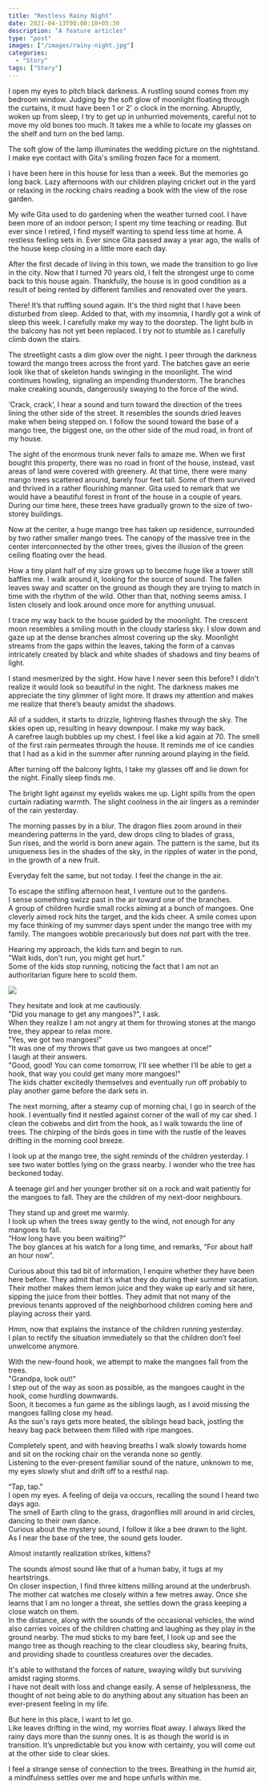 ```yaml
---
title: "Restless Rainy Night"
date: 2021-04-13T00:00:10+05:30
description: "A feature articles"
type: "post"
images: ["/images/rainy-night.jpg"]
categories: 
  - "Story"
tags: ["Story"]
---
```


I open my eyes to pitch black darkness. A rustling sound comes from my bedroom window. Judging by the soft glow of moonlight floating through the curtains, it must have been 1 or 2' o clock in the morning. Abruptly, woken up from sleep, I try to get up in unhurried movements, careful not to move my old bones too much. It takes me a while to locate my glasses on the shelf and turn on the bed lamp.  
 
The soft glow of the lamp illuminates the wedding picture on the nightstand. I make eye contact with Gita's smiling frozen face for a moment.  
 
I have been here in this house for less than a week. But the memories go long back. Lazy afternoons with our children playing cricket out in the yard or relaxing in the rocking chairs reading a book with the view of the rose garden.     
 
My wife Gita used to do gardening when the weather turned cool. I have been more of an indoor person; I spent my time teaching or reading. But ever since I retired, I find myself wanting to spend less time at home. A restless feeling sets in. Ever since Gita passed away a year ago, the walls of the house keep closing in a little more each day.  
 
After the first decade of living in this town, we made the transition to go live in the city. Now that I turned 70 years old, I felt the strongest urge to come back to this house again. Thankfully, the house is in good condition as a result of being rented by different families and renovated over the years.  
 
There! It’s that ruffling sound again. It's the third night that I have been disturbed from sleep. Added to that, with my insomnia, I hardly got a wink of sleep this week. I carefully make my way to the doorstep. The light bulb in the balcony has not yet been replaced. I try not to stumble as I carefully climb down the stairs.  
 
The streetlight casts a dim glow over the night. I peer through the darkness toward the mango trees across the front yard. The batches gave an eerie look like that of skeleton hands swinging in the moonlight. The wind continues howling, signaling an impending thunderstorm. The branches make creaking sounds, dangerously swaying to the force of the wind.  
 
‘Crack, crack’, I hear a sound and turn toward the direction of the trees lining the other side of the street. It resembles the sounds dried leaves make when being stepped on. I follow the sound toward the base of a mango tree, the biggest one, on the other side of the mud road, in front of my house.  

The sight of the enormous trunk never fails to amaze me. When we first bought this property, there was no road in front of the house, instead, vast areas of land were covered with greenery. At that time, there were many mango trees scattered around, barely four feet tall. Some of them survived and thrived in a rather flourishing manner. Gita used to remark that we would have a beautiful forest in front of the house in a couple of years. During our time here, these trees have gradually grown to the size of two-storey buildings.  
 
Now at the center, a huge mango tree has taken up residence, surrounded by two rather smaller mango trees. The canopy of the massive tree in the center interconnected by the other trees, gives the illusion of the green ceiling floating over the head.  

How a tiny plant half of my size grows up to become huge like a tower still baffles me. I walk around it, looking for the source of sound. The fallen leaves sway and scatter on the ground as though they are trying to match in time with the rhythm of the wild. Other than that, nothing seems amiss. I listen closely and look around once more for anything unusual.  
 
I trace my way back to the house guided by the moonlight. The crescent moon resembles a smiling mouth in the cloudy starless sky. I slow down and gaze up at the dense branches almost covering up the sky. Moonlight streams from the gaps within the leaves, taking the form of a canvas intricately created by black and white shades of shadows and tiny beams of light.  

I stand mesmerized by the sight. How have I never seen this before? I didn't realize it would look so beautiful in the night. The darkness makes me appreciate the tiny glimmer of light more. It draws my attention and makes me realize that there’s beauty amidst the shadows.  
 
All of a sudden, it starts to drizzle, lightning flashes through the sky. The skies open up, resulting in heavy downpour. I make my way back.  
A carefree laugh bubbles up my chest. I feel like a kid again at 70. The smell of the first rain permeates through the house. It reminds me of ice candies that I had as a kid in the summer after running around playing in the field.  
 
After turning off the balcony lights, I take my glasses off and lie down for the night. Finally sleep finds me.  
 
The bright light against my eyelids wakes me up. Light spills from the open curtain radiating warmth. The slight coolness in the air lingers as a reminder of the rain yesterday.  
 
The morning passes by in a blur. The dragon flies zoom around in their meandering patterns in the yard, dew drops cling to blades of grass,  
Sun rises, and the world is born anew again. The pattern is the same, but its uniqueness lies in the shades of the sky, in the ripples of water in the pond, in the growth of a new fruit.  
 
Everyday felt the same, but not today. I feel the change in the air.  
 
To escape the stifling afternoon heat, I venture out to the gardens.  
I sense something swizz past in the air toward one of the branches.  
A group of children hurdle small rocks aiming at a bunch of mangoes. One cleverly aimed rock hits the target, and the kids cheer. A smile comes upon my face thinking of my summer days spent under the mango tree with my family. The mangoes wobble precariously but does not part with the tree.  
 
Hearing my approach, the kids turn and begin to run.  
"Wait kids, don't run, you might get hurt.”  
Some of the kids stop running, noticing the fact that I am not an authoritarian figure here to scold them.  
 
![](../images/mango-tree.jpg)

They hesitate and look at me cautiously.  
"Did you manage to get any mangoes?", I ask.  
When they realize I am not angry at them for throwing stones at the mango tree, they appear to relax more.  
"Yes, we got two mangoes!"  
"It was one of my throws that gave us two mangoes at once!”   
I laugh at their answers.  
"Good, good! You can come tomorrow, I'll see whether I’ll be able to get a hook, that way you could get many more mangoes!"  
The kids chatter excitedly themselves and eventually run off probably to play another game before the dark sets in.  
 
The next morning, after a steamy cup of morning chai, I go in search of the hook. I eventually find it nestled against corner of the wall of my car shed. I clean the cobwebs and dirt from the hook, as I walk towards the line of trees. The chirping of the birds goes in time with the rustle of the leaves drifting in the morning cool breeze.  

I look up at the mango tree, the sight reminds of the children yesterday. I see two water bottles lying on the grass nearby. I wonder who the tree has beckoned today.  
 
A teenage girl and her younger brother sit on a rock and wait patiently for the mangoes to fall. They are the children of my next-door neighbours.  
 
They stand up and greet me warmly.  
I look up when the trees sway gently to the wind, not enough for any mangoes to fall.  
“How long have you been waiting?”  
The boy glances at his watch for a long time, and remarks, “For about half an hour now”.  
 
Curious about this tad bit of information, I enquire whether they have been here before. They admit that it’s what they do during their summer vacation. Their mother makes them lemon juice and they wake up early and sit here, sipping the juice from their bottles. They admit that not many of the previous tenants approved of the neighborhood children coming here and playing across their yard.  
 
Hmm, now that explains the instance of the children running yesterday.  
I plan to rectify the situation immediately so that the children don’t feel unwelcome anymore.  
 
With the new-found hook, we attempt to make the mangoes fall from the trees.  
"Grandpa, look out!"  
I step out of the way as soon as possible, as the mangoes caught in the hook, come hurdling downwards.  
Soon, it becomes a fun game as the siblings laugh, as I avoid missing the mangoes falling close my head.  
As the sun's rays gets more heated, the siblings head back, jostling the heavy bag pack between them filled with ripe mangoes.  
 
Completely spent, and with heaving breaths I walk slowly towards home and sit on the rocking chair on the veranda none so gently.  
Listening to the ever-present familiar sound of the nature, unknown to me, my eyes slowly shut and drift off to a restful nap.  


“Tap, tap."  
I open my eyes. A feeling of deija va occurs, recalling the sound I heard two days ago.  
The smell of Earth cling to the grass, dragonflies mill around in arid circles, dancing to their own dance.  
Curious about the mystery sound, I follow it like a bee drawn to the light.  
As I near the base of the tree, the sound gets louder.  

Almost instantly realization strikes, kittens?  

The sounds almost sound like that of a human baby, it tugs at my heartstrings.  
On closer inspection, I find three kittens milling around at the underbrush. The mother cat watches me closely within a few metres away. Once she learns that I am no longer a threat, she settles down the grass keeping a close watch on them.  
In the distance, along with the sounds of the occasional vehicles, the wind also carries voices of the children chatting and laughing as they play in the ground nearby. The mud sticks to my bare feet, I look up and see the mango tree as though reaching to the clear cloudless sky, bearing fruits, and providing shade to countless creatures over the decades.  

It's able to withstand the forces of nature, swaying wildly but surviving amidst raging storms.  
I have not dealt with loss and change easily. A sense of helplessness, the thought of not being able to do anything about any situation has been an ever-present feeling in my life.  

But here in this place, I want to let go.  
Like leaves drifting in the wind, my worries float away. I always liked the rainy days more than the sunny ones. It is as though the world is in transition. It’s unpredictable but you know with certainty, you will come out at the other side to clear skies.   

I feel a strange sense of connection to the trees. Breathing in the humid air, a mindfulness settles over me and hope unfurls within me.  